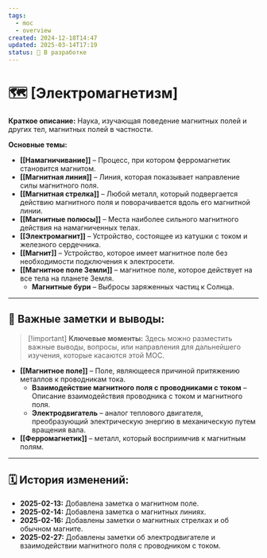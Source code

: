 ```yaml
---
tags:
  - moc
  - overview
created: 2024-12-18T14:47
updated: 2025-03-14T17:19
status: 🚧 В разработке
---
```


# 🗺️ **[Электромагнетизм]**

**Краткое описание:**  Наука, изучающая поведение магнитных полей и других тел, магнитных полей в частности.

**Основные темы:**

- **[[Намагничивание]]** – Процесс, при котором ферромагнетик становится магнитом.
- **[[Магнитная линия]]**  – Линия, которая показывает направление силы магнитного поля.
- **[[Магнитная стрелка]]** – Любой металл, который подвергается действию магнитного поля и поворачивается вдоль его магнитной линии.
- **[[Магнитные полюсы]]** – Места наиболее сильного магнитного действия на намагниченных телах.
- **[[Электромагнит]]** – Устройство, состоящее из катушки с током и железного сердечника.
- **[[Магнит]]** – Устройство, которое имеет магнитное поле без необходимости подключения к электросети.
- **[[Магнитное поле Земли]]** – магнитное поле, которое действует на все тела на планете Земля.
	- **Магнитные бури** – Выбросы заряженных частиц к Солнца. 

---

## 📌 **Важные заметки и выводы:**

> [!important] **Ключевые моменты:** Здесь можно разместить важные выводы, вопросы, или направления для дальнейшего изучения, которые касаются этой MOC.

- **[[Магнитное поле]]** – Поле, являющееся причиной притяжению металлов к проводникам тока.
	- **Взаимодействие магнитного поля с проводниками с током** – Описание взаимодействия проводника с током и магнитного поля. 
	- **Электродвигатель** – аналог теплового двигателя, преобразующий электрическую энергию в механическую путем вращения вала.
- **[[Ферромагнетик]]** – металл, который восприимчив к магнитным полям.

---

## 🗓️ **История изменений:**

- **2025-02-13:**  Добавлена заметка о магнитном поле.
- **2025-02-14:**  Добавлена заметка о магнитных линиях.
- **2025-02-16:** Добавлены заметки о магнитных стрелках и об обычном магните.
- **2025-02-27:** Добавлены заметки об электродвигателе и взаимодействии магнитного поля с проводником с током.